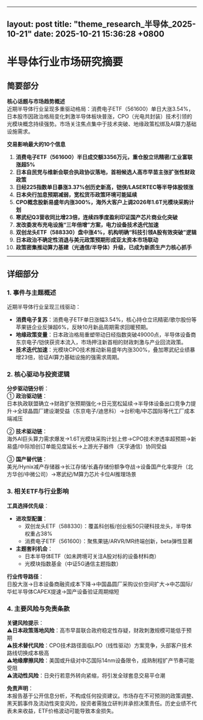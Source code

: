 
--- 
layout: post
title: "theme_research_半导体_2025-10-21"
date: 2025-10-21 15:36:28 +0800
--- 

# 半导体行业市场研究摘要

## 简要部分
**核心话题与市场趋势概述**  
近期半导体行业呈现多重驱动格局：消费电子ETF（561600）单日大涨3.54%，日本股市因政治格局变化刺激半导体板块普涨，CPO（光电共封装）技术引领的光模块概念持续强势。市场关注焦点集中于技术突破、地缘政策松绑及AI算力基础设施需求。

**交易影响最大的10个信息**  
1. **消费电子ETF（561600）半日成交额3356万元，重仓股立讯精密/工业富联涨超5%**  
2. **日本自民党与维新会联合执政协议落地，首相候选人高市早苗主张扩张性财政政策**  
3. **日经225指数单日暴涨3.37%创历史新高，铠侠/LASERTEC等半导体股领涨**  
4. **日本央行加息预期减弱，宽松货币政策环境可能延续**  
5. **CPO概念股新易盛年内涨300%，海外大客户上调2026年1.6T光模块采购计划**  
6. **寒武纪Q3营收同比增23倍，连续四季度盈利印证国产芯片商业化突破**  
7. **发改委发布充电设施“三年倍增”方案，电力设备技术迭代加速**  
8. **双创龙头ETF（588330）盘中涨4%，机构明确“科技引领A股有效突破”逻辑**  
9. **日本政治不确定性消退与美元政策预期形成亚太资本市场联动**  
10. **政策密集推动算力基建（光通信/半导体）升级，已成为新质生产力核心抓手**

---

## 详细部分

### 1. 事件与主题概述
近期半导体行业呈现三线驱动：
- **消费电子复苏**：消费电子ETF单日涨幅3.54%，核心持仓立讯精密/歌尔股份等苹果链企业反弹超6%，反映10月新品周期需求回暖预期。
- **地缘政策变量**：日本政治格局重塑带动日经指数突破49000点，半导体设备商东京电子/铠侠获资本流入，市场押注新首相的财政刺激与产业回流政策。
- **技术迭代加速**：光模块CPO技术推动新易盛年内涨300%，叠加寒武纪业绩暴增23倍，验证AI算力基础设施的强需求周期。

### 2. 核心驱动与投资逻辑
**分步驱动链分析**：  
① **政治驱动链**：  
日本执政联盟确立→财政扩张预期强化→日元宽松延续→半导体设备出口竞争力提升→全球晶圆厂建设潮受益（东京电子/迪思科）→台积电/中芯国际等代工厂成本端减压  

② **技术驱动链**：  
海外AI巨头算力需求爆发→1.6T光模块采购计划上修→CPO技术渗透率超预期→新易盛/中际旭创订单能见度延长→上游光子器件（天孚通信）协同受益  

③ **国产替代链**：  
美光/Hynix减产存储器→长江存储/长鑫存储份额争夺战→设备国产化率提升（北方华创/中微公司）→寒武纪/M算力芯片卡位AI推理场景  

### 3. 相关ETF与行业影响
**工具选择优先级**：  
- **进攻型配置**：  
  - 双创龙头ETF（588330）：覆盖科创板/创业板50只硬科技龙头，半导体权重占38%  
  - 消费电子ETF（561600）：聚焦果链/ARVR/MR终端创新，beta弹性显著  
- **主题套利机会**：  
  - 日本半导体ETF（如未跨境可关注A股对标的设备材料商）  
  - 光模块指数基金（中证5G通信主题指数）  

**行业传导路径**：  
日股大涨→日本设备商融资成本下降→中国晶圆厂采购议价空间扩大→中芯国际/华虹半导体CAPEX提速→国产设备验证周期缩短  

### 4. 主要风险与免责条款
**关键风险提示**：  
⚠️**日本政策落地风险**：高市早苗联合政府稳定性存疑，财政刺激规模可能低于预期  
⚠️**技术替代风险**：CPO技术路径面临LPO（线性驱动）方案竞争，头部客户技术路线切换成本极高  
⚠️**地缘摩擦风险**：美国或升级对中芯国际14nm设备限令，成熟制程扩产节奏可能受阻  
⚠️**流动性风险**：日央行若意外转向紧缩，将引发全球套息交易平仓潮  

**免责声明**：  
本报告基于公开信息分析，不构成任何投资建议。市场存在不可预测的政策调整、黑天鹅事件及流动性突变风险，投资者需独立研判并承担决策责任。历史业绩不代表未来收益，ETF价格波动可能导致本金损失。
